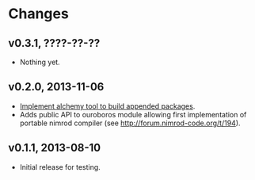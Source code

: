 Changes
=======

v0.3.1, ????-??-??
------------------

* Nothing yet.

v0.2.0, 2013-11-06
------------------

* [Implement alchemy tool to build appended
  packages](https://github.com/gradha/nimrod-ouroboros/issues/1).
* Adds public API to ouroboros module allowing first implementation of portable
  nimrod compiler (see http://forum.nimrod-code.org/t/194).

v0.1.1, 2013-08-10
------------------

* Initial release for testing.
